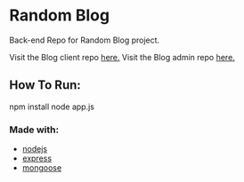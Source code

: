 # Random Blog

Back-end Repo for Random Blog project.

Visit the Blog client repo [here.]()
Visit the Blog admin repo [here.]()

## How To Run:

npm install
node app.js

### Made with:

- [nodejs](https://nodejs.org/en/)
- [express](https://expressjs.com/)
- [mongoose](https://mongoosejs.com/)
